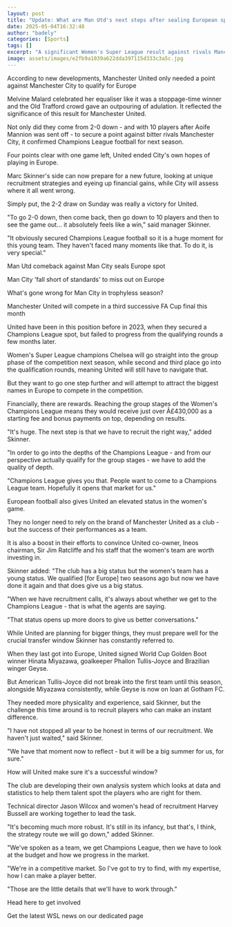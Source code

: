 ```yaml
---
layout: post
title: "Update: What are Man Utd's next steps after sealing European spot?"
date: 2025-05-04T16:32:48
author: "badely"
categories: [Sports]
tags: []
excerpt: "A significant Women's Super League result against rivals Manchester City confirms Champions League football for Manchester United. So what are their n"
image: assets/images/e2fb9a1039a622dda397115d333c3a5c.jpg
---
```


According to new developments, Manchester United only needed a point against Manchester City to qualify for Europe

Melvine Malard celebrated her equaliser like it was a stoppage-time winner and the Old Trafford crowd gave an outpouring of adulation. It reflected the significance of this result for Manchester United.

Not only did they come from 2-0 down - and with 10 players after Aoife Mannion was sent off - to secure a point against bitter rivals Manchester City, it confirmed Champions League football for next season.

Four points clear with one game left, United ended City's own hopes of playing in Europe.

Marc Skinner's side can now prepare for a new future, looking at unique recruitment strategies and eyeing up financial gains, while City will assess where it all went wrong. 

Simply put, the 2-2 draw on Sunday was really a victory for United. 

"To go 2-0 down, then come back, then go down to 10 players and then to see the game out... it absolutely feels like a win," said manager Skinner. 

"It obviously secured Champions League football so it is a huge moment for this young team. They haven't faced many moments like that. To do it, is very special."

Man Utd comeback against Man City seals Europe spot

Man City 'fall short of standards' to miss out on Europe

What's gone wrong for Man City in trophyless season?

Manchester United will compete in a third successive FA Cup final this month

United have been in this position before in 2023, when they secured a Champions League spot, but failed to progress from the qualifying rounds a few months later.

Women's Super League champions Chelsea will go straight into the group phase of the competition next season, while second and third place go into the qualification rounds, meaning United will still have to navigate that.

But they want to go one step further and will attempt to attract the biggest names in Europe to compete in the competition. 

Financially, there are rewards. Reaching the group stages of the Women's Champions League means they would receive just over Â£430,000 as a starting fee and bonus payments on top, depending on results.

"It's huge. The next step is that we have to recruit the right way," added Skinner.

"In order to go into the depths of the Champions League - and from our perspective actually qualify for the group stages - we have to add the quality of depth. 

"Champions League gives you that. People want to come to a Champions League team. Hopefully it opens that market for us."

European football also gives United an elevated status in the women's game. 

They no longer need to rely on the brand of Manchester United as a club - but the success of their performances as a team.

It is also a boost in their efforts to convince United co-owner, Ineos chairman, Sir Jim Ratcliffe and his staff that the women's team are worth investing in. 

Skinner added: "The club has a big status but the women's team has a young status. We qualified [for Europe] two seasons ago but now we have done it again and that does give us a big status.

"When we have recruitment calls, it's always about whether we get to the Champions League - that is what the agents are saying. 

"That status opens up more doors to give us better conversations."

While United are planning for bigger things, they must prepare well for the crucial transfer window Skinner has constantly referred to.

When they last got into Europe, United signed World Cup Golden Boot winner Hinata Miyazawa, goalkeeper Phallon Tullis-Joyce and Brazilian winger Geyse.

But American Tullis-Joyce did not break into the first team until this season, alongside Miyazawa consistently, while Geyse is now on loan at Gotham FC. 

They needed more physicality and experience, said Skinner, but the challenge this time around is to recruit players who can make an instant difference.

"I have not stopped all year to be honest in terms of our recruitment. We haven't just waited," said Skinner.

"We have that moment now to reflect - but it will be a big summer for us, for sure."

How will United make sure it's a successful window?

The club are developing their own analysis system which looks at data and statistics to help them talent spot the players who are right for them. 

Technical director Jason Wilcox and women's head of recruitment Harvey Bussell are working together to lead the task.

"It's becoming much more robust. It's still in its infancy, but that's, I think, the strategy route we will go down," added Skinner.

"We've spoken as a team, we get Champions League, then we have to look at the budget and how we progress in the market. 

"We're in a competitive market. So I've got to try to find, with my expertise, how I can make a player better.

 "Those are the little details that we'll have to work through."

Head here to get involved

Get the latest WSL news on our dedicated page

